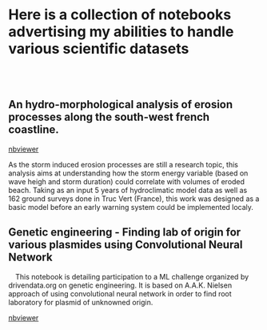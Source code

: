 # Here is a collection of notebooks advertising my abilities to handle various scientific datasets
<br>
<br>

## An hydro-morphological analysis of erosion processes along the south-west french coastline.

[nbviewer](https://nbviewer.jupyter.org/github/env-models/Beach_erosion/blob/master/Storm%20Impact%20Indicator_2.ipynb)

As the storm induced erosion processes are still a research topic, this analysis aims at understanding how the storm energy variable (based on wave heigh and storm duration) could correlate with volumes of eroded beach. Taking as an input 5 years of hydroclimatic model data as well as 162 ground surveys done in Truc Vert (France), this work was designed as a basic model before an early warning system could be implemented localy.


## Genetic engineering - Finding lab of origin for various plasmides using Convolutional Neural Network
 This notebook is detailing participation to a ML challenge organized by drivendata.org on genetic engineering. It is based on A.A.K. Nielsen approach of using convolutional neural network in order to find root laboratory for plasmid of unknowned origin.

[nbviewer](https://nbviewer.jupyter.org/github/env-models/Genetic_engineering/blob/main/gen_eng_final.ipynb)


